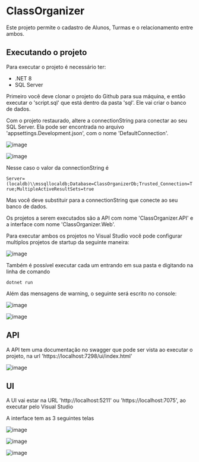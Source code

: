 # ClassOrganizer

Este projeto permite o cadastro de Alunos, Turmas e o relacionamento entre ambos.

## Executando o projeto

Para executar o projeto é necessário ter:

- .NET 8
- SQL Server

Primeiro você deve clonar o projeto do Github para sua máquina, e então executar o 'script.sql' que está dentro da pasta 'sql'. Ele vai criar o banco de dados.

Com o projeto restaurado, altere a connectionString para conectar ao seu SQL Server. Ela pode ser encontrada no arquivo 'appsettings.Development.json', com o nome 'DefaultConnection'. 

![image](https://github.com/v-cobof/Class-Organizer/assets/85073588/a2a79dbb-2570-4661-80aa-634243230798)

![image](https://github.com/v-cobof/Class-Organizer/assets/85073588/4300e79e-2bd5-40ee-b988-ddf724c508cc)

Nesse caso o valor da connectionString é

`Server=(localdb)\\mssqllocaldb;Database=ClassOrganizerDb;Trusted_Connection=True;MultipleActiveResultSets=true`

Mas você deve substituir para a connectionString que conecte ao seu banco de dados.

Os projetos a serem executados são a API com nome 'ClassOrganizer.API' e a interface com nome 'ClassOrganizer.Web'.

Para executar ambos os projetos no Visual Studio você pode configurar multiplos projetos de startup da seguinte maneira:

![image](https://github.com/v-cobof/Class-Organizer/assets/85073588/2672e22a-5823-459d-baf8-a187520b5242)

Também é possível executar cada um entrando em sua pasta e digitando na linha de comando

`dotnet run`

Além das mensagens de warning, o seguinte será escrito no console:

![image](https://github.com/v-cobof/Class-Organizer/assets/85073588/b575c1c3-d9cf-4ac2-a9ac-44e7339ad674)

![image](https://github.com/v-cobof/Class-Organizer/assets/85073588/d8144bb9-26b3-4c27-93c9-3018e66da816)

## API

A API tem uma documentação no swagger que pode ser vista ao executar o projeto, na url 'https://localhost:7298/ui/index.html'

![image](https://github.com/v-cobof/Class-Organizer/assets/85073588/68c8aca3-c07f-4ac8-80cd-e5470113f19f)

## UI

A UI vai estar na URL 'http://localhost:5211' ou 'https://localhost:7075', ao executar pelo Visual Studio

A interface tem as 3 seguintes telas

![image](https://github.com/v-cobof/Class-Organizer/assets/85073588/ca0d2d12-22c5-4675-878a-756a0e200cbf)

![image](https://github.com/v-cobof/Class-Organizer/assets/85073588/5d281fee-0840-4d92-94f0-38ac72914fbb)

![image](https://github.com/v-cobof/Class-Organizer/assets/85073588/0587ccdb-fe0a-4e63-a866-b23acb0fe3d2)


